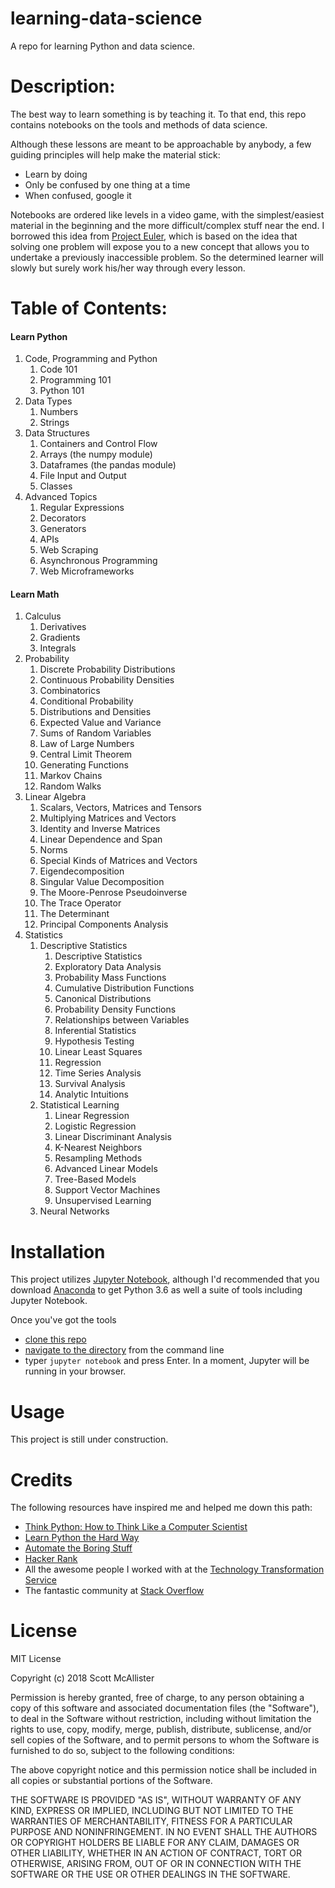 # learning-data-science
A repo for learning Python and data science.
# Description:
The best way to learn something is by teaching it. To that end, this repo contains notebooks on the tools and methods of data science.

Although these lessons are meant to be approachable by anybody, a few guiding principles will help make the material stick:
- Learn by doing
- Only be confused by one thing at a time
- When confused, google it

Notebooks are ordered like levels in a video game, with the simplest/easiest material in the beginning and the more difficult/complex stuff near the end. I borrowed this idea from [Project Euler](https://projecteuler.net/), which is based on the idea that solving one problem will expose you to a new concept that allows you to undertake a previously inaccessible problem. So the determined learner will slowly but surely work his/her way through every lesson.

# Table of Contents:
#### Learn Python
1. Code, Programming and Python
   1. Code 101
   2. Programming 101
   3. Python 101
2. Data Types
   1. Numbers
   2. Strings
3. Data Structures
   1. Containers and Control Flow
   2. Arrays (the numpy module)
   3. Dataframes (the pandas module)
   4. File Input and Output
   5. Classes
4. Advanced Topics
   1. Regular Expressions
   2. Decorators
   3. Generators
   4. APIs
   5. Web Scraping
   6. Asynchronous Programming
   7. Web Microframeworks

#### Learn Math
1. Calculus
   1. Derivatives
   2. Gradients
   3. Integrals
2. Probability
   1. Discrete Probability Distributions
   2. Continuous Probability Densities
   3. Combinatorics
   4. Conditional Probability
   5. Distributions and Densities
   6. Expected Value and Variance
   7. Sums of Random Variables
   8. Law of Large Numbers
   9. Central Limit Theorem
   10. Generating Functions
   11. Markov Chains
   12. Random Walks
3. Linear Algebra
   1. Scalars, Vectors, Matrices and Tensors
   2. Multiplying Matrices and Vectors
   3. Identity and Inverse Matrices
   4. Linear Dependence and Span
   5. Norms
   6. Special Kinds of Matrices and Vectors
   7. Eigendecomposition
   8. Singular Value Decomposition
   9. The Moore-Penrose Pseudoinverse
   10. The Trace Operator
   11. The Determinant
   12. Principal Components Analysis
4. Statistics
   1. Descriptive Statistics
      1. Descriptive Statistics
      1. Exploratory Data Analysis
      1. Probability Mass Functions
      1. Cumulative Distribution Functions
      1. Canonical Distributions
      1. Probability Density Functions
      1. Relationships between Variables
      1. Inferential Statistics
      1. Hypothesis Testing
      1. Linear Least Squares
      1. Regression
      1.  Time Series Analysis
      1.  Survival Analysis
      1. Analytic Intuitions
   3. Statistical Learning
      1. Linear Regression
      2. Logistic Regression
      3. Linear Discriminant Analysis
      4. K-Nearest Neighbors
      5. Resampling Methods
      6. Advanced Linear Models
      7. Tree-Based Models
      8. Support Vector Machines
      9. Unsupervised Learning
   4. Neural Networks

# Installation
This project utilizes [Jupyter Notebook](http://jupyter.org/), although I'd recommended that you download [Anaconda](https://www.anaconda.com/download/#macos) to get Python 3.6 as well a suite of tools including Jupyter Notebook.

Once you've got the tools
 - [clone this repo](https://help.github.com/articles/cloning-a-repository/)
 - [navigate to the directory](https://www.digitalcitizen.life/command-prompt-how-use-basic-commands) from the command line
 - typer `jupyter notebook` and press Enter. In a moment, Jupyter will be running in your browser.

# Usage
This project is still under construction.

# Credits
The following resources have inspired me and helped me down this path:
- [Think Python:  How to Think Like a Computer Scientist](http://www.greenteapress.com/thinkpython/thinkpython.html)
- [Learn Python the Hard Way](https://learnpythonthehardway.org/)
- [Automate the Boring Stuff](https://automatetheboringstuff.com/)
- [Hacker Rank](https://www.hackerrank.com/)
- All the awesome people I worked with at the [Technology Transformation Service](https://www.gsa.gov/about-us/organization/federal-acquisition-service/technology-transformation-services)
- The fantastic community at [Stack Overflow](https://stackoverflow.com/)

# License
MIT License

Copyright (c) 2018 Scott McAllister

Permission is hereby granted, free of charge, to any person obtaining a copy
of this software and associated documentation files (the "Software"), to deal
in the Software without restriction, including without limitation the rights
to use, copy, modify, merge, publish, distribute, sublicense, and/or sell
copies of the Software, and to permit persons to whom the Software is
furnished to do so, subject to the following conditions:

The above copyright notice and this permission notice shall be included in all
copies or substantial portions of the Software.

THE SOFTWARE IS PROVIDED "AS IS", WITHOUT WARRANTY OF ANY KIND, EXPRESS OR
IMPLIED, INCLUDING BUT NOT LIMITED TO THE WARRANTIES OF MERCHANTABILITY,
FITNESS FOR A PARTICULAR PURPOSE AND NONINFRINGEMENT. IN NO EVENT SHALL THE
AUTHORS OR COPYRIGHT HOLDERS BE LIABLE FOR ANY CLAIM, DAMAGES OR OTHER
LIABILITY, WHETHER IN AN ACTION OF CONTRACT, TORT OR OTHERWISE, ARISING FROM,
OUT OF OR IN CONNECTION WITH THE SOFTWARE OR THE USE OR OTHER DEALINGS IN THE
SOFTWARE.
